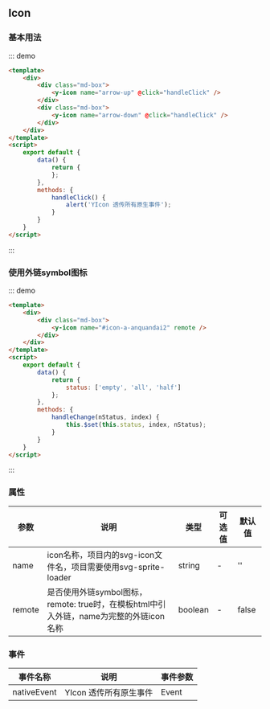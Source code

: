 <script>
    export default {
        data() {
            return {
            };
        },
        methods: {
            handleClick() {
                alert('YIcon 透传所有原生事件');
            }
        }
    }
</script>
<style>
.md-box {
    margin-bottom: 20px;
}
.md-box:last-child {
    margin-bottom: 0px;
}
</style>
## Icon

### 基本用法

::: demo
```html
<template>
    <div>
        <div class="md-box">
            <y-icon name="arrow-up" @click="handleClick" />
        </div>
        <div class="md-box">
            <y-icon name="arrow-down" @click="handleClick" />
        </div>
    </div>
</template>
<script>
    export default {
        data() {
            return {
            };
        },
        methods: {
            handleClick() {
                alert('YIcon 透传所有原生事件');
            }
        }
    }
</script>
```
:::

### 使用外链symbol图标

::: demo
```html
<template>
    <div>
        <div class="md-box">
            <y-icon name="#icon-a-anquandai2" remote />
        </div>
    </div>
</template>
<script>
    export default {
        data() {
            return {
                status: ['empty', 'all', 'half']
            };
        },
        methods: {
            handleChange(nStatus, index) {
                this.$set(this.status, index, nStatus);
            }
        }
    }
</script>
```
:::

### 属性

| 参数      | 说明                             | 类型      | 可选值       | 默认值 |
| -------- | -------------------------------- | -------- | ----------- | ----- |
| name   | icon名称，项目内的svg-icon文件名，项目需要使用svg-sprite-loader | string    | - | '' |
| remote  | 是否使用外链symbol图标，remote: true时，在模板html中引入外链，name为完整的外链icon名称 | boolean   | - | false |

### 事件

| 事件名称  | 说明                              | 事件参数  |
| -------- | -------------------------------- | -------- |
| nativeEvent    | YIcon 透传所有原生事件 | Event |
